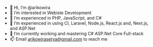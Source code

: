 - 👋 Hi, I’m @arikowira
- 👀 I’m interested in Webiste Development
- 💪 I’m experienced in PHP, JavaScript, and C#
- 💪 I’m experienced in using CI, Laravel, Node.js, React.js and, Next.js, and ASP.Net
- 🌱 I’m currently working and mastering C# ASP.Net Core Full-stack
- 📫 Email arikowirasetya@gmail.com to reach me

<!---- 💞️ I’m looking to collaborate on ...--->

<!---
arikowira/arikowira is a ✨ special ✨ repository because its `README.md` (this file) appears on your GitHub profile.
You can click the Preview link to take a look at your changes.
--->
